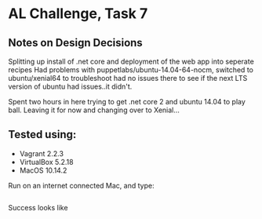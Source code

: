 
# AL Challenge, Task 7


## Notes on Design Decisions
Splitting up install of .net core and deployment of the web app into seperate recipes
Had problems with puppetlabs/ubuntu-14.04-64-nocm, switched to ubuntu/xenial64 to troubleshoot had no issues there to see if the next LTS version of ubuntu had issues..it didn't. 

Spent two hours in here trying to get .net core 2 and ubuntu 14.04 to play ball. Leaving it for now and changing over to Xenial...


## Tested using:
* Vagrant 2.2.3
* VirtualBox 5.2.18
* MacOS 10.14.2

Run on an internet connected Mac, and type:

~~~

~~~

Success looks like
~~~

~~~
